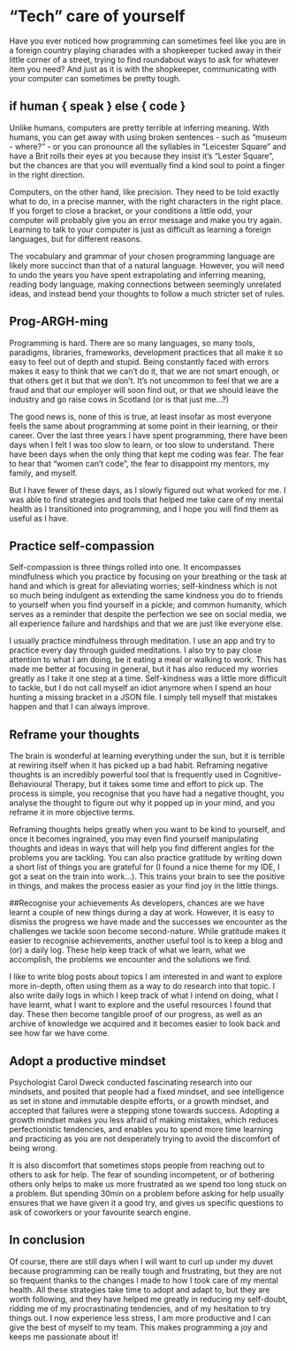 # “Tech” care of yourself

Have you ever noticed how programming can sometimes feel like you are in a foreign country playing charades with a shopkeeper tucked away in their little corner of a street, trying to find roundabout ways to ask for whatever item you need? And just as it is with the shopkeeper, communicating with your computer can sometimes be pretty tough.

## if human { speak } else { code }
Unlike humans, computers are pretty terrible at inferring meaning. With humans, you can get away with using broken sentences - such as “museum - where?” - or you can pronounce all the syllables in “Leicester Square” and have a Brit rolls their eyes at you because they insist it’s “Lester Square”, but the chances are that you will eventually find a kind soul to point a finger in the right direction.

Computers, on the other hand, like precision. They need to be told exactly what to do, in a precise manner, with the right characters in the right place. If you forget to close a bracket, or your conditions a little odd, your computer will probably give you an error message and make you try again. Learning to talk to your computer is just as difficult as learning a foreign languages, but for different reasons. 

The vocabulary and grammar of your chosen programming language are likely more succinct than that of a natural language. However, you will need to undo the years you have spent extrapolating and inferring meaning, reading body language, making connections between seemingly unrelated ideas, and instead bend your thoughts to follow a much stricter set of rules.

## Prog-ARGH-ming
Programming is hard. There are so many languages, so many tools, paradigms, libraries, frameworks, development practices that all make it so easy to feel out of depth and stupid. Being constantly faced with errors makes it easy to think that we can’t do it, that we are not smart enough, or that others get it but that we don’t. It’s not uncommon to feel that we are a fraud and that our employer will soon find out, or that we should leave the industry and go raise cows in Scotland (or is that just me…?)

The good news is, none of this is true, at least insofar as most everyone feels the same about programming at some point in their learning, or their career. Over the last three years I have spent programming, there have been days when I felt I was too slow to learn, or too slow to understand. There have been days when the only thing that kept me coding was fear. The fear to hear that “women can’t code”, the fear to disappoint my mentors, my family, and myself.

But I have fewer of these days, as I slowly figured out what worked for me. I was able to find strategies and tools that helped me take care of my mental health as I transitioned into programming, and I hope you will find them as useful as I have.

## Practice self-compassion
Self-compassion is three things rolled into one. It encompasses mindfulness which you practice by focusing on your breathing or the task at hand and which is great for alleviating worries; self-kindness which is not so much being indulgent as extending the same kindness you do to friends to yourself when you find yourself in a pickle; and common humanity, which serves as a reminder that despite the perfection we see on social media, we all experience failure and hardships and that we are just like everyone else.

I usually practice mindfulness through meditation. I use an app and try to practice every day through guided meditations. I also try to pay close attention to what I am doing, be it eating a meal or walking to work. This has made me better at focusing in general, but it has also reduced my worries greatly as I take it one step at a time. Self-kindness was a little more difficult to tackle, but I do not call myself an idiot anymore when I spend an hour hunting a missing bracket in a JSON file. I simply tell myself that mistakes happen and that I can always improve.

## Reframe your thoughts
The brain is wonderful at learning everything under the sun, but it is terrible at rewiring itself when it has picked up a bad habit. Reframing negative thoughts is an incredibly powerful tool that is frequently used in Cognitive-Behavioural Therapy, but it takes some time and effort to pick up. The process is simple, you recognise that you have had a negative thought, you analyse the thought to figure out why it popped up in your mind, and you reframe it in more objective terms.

Reframing thoughts helps greatly when you want to be kind to yourself, and once it becomes ingrained, you may even find yourself manipulating thoughts and ideas in ways that will help you find different angles for the problems you are tackling. You can also practice gratitude by writing down a short list of things you are grateful for (I found a nice theme for my IDE, I got a seat on the train into work…). This trains your brain to see the positive in things, and makes the process easier as your find joy in the little things.

##Recognise your achievements
As developers, chances are we have learnt a couple of new things during a day at work. However, it is easy to dismiss the progress we have made and the successes we encounter as the challenges we tackle soon become second-nature. While gratitude makes it easier to recognise achievements, another useful tool is to keep a blog and (or) a daily log. These help keep track of what we learn, what we accomplish, the problems we encounter and the solutions we find.

I like to write blog posts about topics I am interested in and want to explore more in-depth, often using them as a way to do research into that topic. I also write daily logs in which I keep track of what I intend on doing, what I have learnt, what I want to explore and the useful resources I found that day. These then become tangible proof of our progress, as well as an archive of knowledge we acquired and it becomes easier to look back and see how far we have come.

## Adopt a productive mindset
Psychologist Carol Dweck conducted fascinating research into our mindsets, and posited that people had a fixed mindset, and see intelligence as set in stone and immutable despite efforts, or a growth mindset, and accepted that failures were a stepping stone towards success. Adopting a growth mindset makes you less afraid of making mistakes, which reduces perfectionistic tendencies, and enables you to spend more time learning and practicing as you are not desperately trying to avoid the discomfort of being wrong.

It is also discomfort that sometimes stops people from reaching out to others to ask for help. The fear of sounding incompetent, or of bothering others only helps to make us more frustrated as we spend too long stuck on a problem. But spending 30min on a problem before asking for help usually ensures that we have given it a good try, and gives us specific questions to ask of coworkers or your favourite search engine.

## In conclusion
Of course, there are still days when I will want to curl up under my duvet because programming can be really tough and frustrating, but they are not so frequent thanks to the changes I made to how I took care of my mental health. All these strategies take time to adopt and adapt to, but they are worth following, and they have helped me greatly in reducing my self-doubt, ridding me of my procrastinating tendencies, and of my hesitation to try things out. I now experience less stress, I am more productive and I can give the best of myself to my team. This makes programming a joy and keeps me passionate about it!
